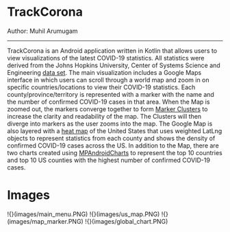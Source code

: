 # TrackCorona

Author: Muhil Arumugam

---

TrackCorona is an Android application written in Kotlin that allows users to view visualizations of the latest COVID-19 statistics. All statistics were derived from the Johns Hopkins University, Center of Systems Science and Engineering [data set](https://github.com/CSSEGISandData/COVID-19). The main visualization includes a Google Maps interface in which users can scroll through a world map and zoom in on specific countries/locations to view their COVID-19 statistics. Each county/province/territory is represented with a marker with the name and the number of confirmed COVID-19 cases in that area. When the Map is zoomed out, the markers converge together to form [Marker Clusters](https://developers.google.com/maps/documentation/android-sdk/utility/marker-clustering) to increase the clarity and readability of the map. The Clusters will then diverge into markers as the user zooms into the map. The Google Map is also layered with a [heat map](https://developers.google.com/maps/documentation/android-sdk/utility/heatmap) of the United States that uses weighted LatLng objects to represent statistics from each county and shows the density of confirmed COVID-19 cases across the US. In addition to the Map, there are two charts created using [MPAndroidCharts](https://github.com/PhilJay/MPAndroidChart) to represent the top 10 countries and top 10 US counties with the highest number of confirmed COVID-19 cases.

# Images

!{}(images/main_menu.PNG)
!{}(images/us_map.PNG)
!{}(images/map_marker.PNG)
!{}(images/global_chart.PNG)

